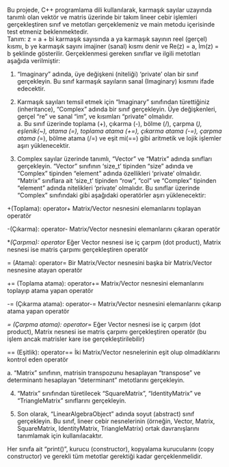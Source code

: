 Bu projede, C++ programlama dili kullanılarak, karmaşık sayılar uzayında tanımlı olan vektör 
ve matris üzerinde bir takım lineer cebir işlemleri gerçekleştiren sınıf ve metotları 
gerçeklemeniz ve main metodu içerisinde test etmeniz beklenmektedir.  
Tanım: z = a + bi karmaşık sayısında a ya karmaşık sayının reel (gerçel) kısmı, b ye karmaşık 
sayını imajiner (sanal) kısmı denir ve Re(z) = a, İm(z) = b şeklinde gösterilir. 
Gerçeklenmesi gereken sınıflar ve ilgili metotları aşağıda verilmiştir: 

1. “Imaginary” adında, üye değişkeni (niteliği) ‘private’ olan bir sınıf gerçekleyin. Bu 
sınıf karmaşık sayıların sanal (Imaginary) kısmını ifade edecektir.

2. Karmaşık sayıları temsil etmek için “Imaginary” sınıfından türettiğiniz (inheritance), 
“Complex” adında bir sınıf gerçekleyin. Üye değişkenleri, gerçel “re” ve sanal “im”, ve 
kısımları “private” olmalıdır.  
a. Bu sınıf üzerinde toplama (+), çıkarma (-), bölme (/), çarpma (*), eşlenik(~), 
atama (=), toplama atama (+=), çıkarma atama (-=), çarpma atama (*=), bölme atama 
(/=) ve eşit mi(==) gibi aritmetik ve lojik işlemler aşırı yüklenecektir.

3. Complex sayılar üzerinde tanımlı, “Vector” ve “Matrix” adında sınıfları gerçekleyin. 
“Vector” sınıfının ‘size_t’ tipinden “size” adında ve “Complex” tipinden “element” adında 
özellikleri ‘private’ olmalıdır. “Matrix” sınıflara ait ‘size_t’ tipinden “row”, “col” ve 
“Complex” tipinden “element” adında nitelikleri ‘private’ olmalıdır. Bu sınıflar üzerinde 
“Complex” sınıfındaki gibi aşağıdaki operatörler aşırı yüklenecektir:

+(Toplama): operator+ 
Matrix/Vector nesnesini elemanlarını toplayan operatör

-(Çıkarma): operator-
Matrix/Vector nesnesini elemanlarını çıkaran operatör

**(Çarpma): operator* 
Eğer Vector nesnesi ise iç çarpım (dot product), Matrix nesnesi ise matris çarpımı gerçekleştiren operatör

= (Atama): operator= 
Bir Matrix/Vector nesnesini başka bir Matrix/Vector nesnesine atayan operatör 

+= (Toplama atama): operator+= 
Matrix/Vector nesnesini elemanlarını toplayıp atama yapan operatör

-= (Çıkarma atama): operator-= 
Matrix/Vector nesnesini elemanlarını çıkarıp atama yapan operatör 

*= (Çarpma atama): operator*= 
Eğer Vector nesnesi ise iç çarpım (dot product), Matrix nesnesi ise matris çarpımı gerçekleştiren operatör (bu işlem ancak matrisler kare ise gerçekleştirilebilir) 

== (Eşitlik): operator== 
İki Matrix/Vector nesnelerinin eşit olup olmadıklarını kontrol eden operatör

 a. “Matrix” sınıfının, matrisin transpozunu hesaplayan “transpose” ve determinantı 
hesaplayan “determinant” metotlarını gerçekleyin.

4. “Matrix” sınıfından türetilecek “SquareMatrix”, “IdentityMatrix” ve “TriangleMatrix” 
sınıflarını gerçekleyin.

5. Son olarak, “LinearAlgebraObject” adında soyut (abstract) sınıf gerçekleyin. Bu sınıf, 
lineer cebir nesnelerinin (örneğin, Vector, Matrix, SquareMatrix, IdentityMatrix, 
TriangleMatrix) ortak davranışlarını tanımlamak için kullanılacaktır.

Her sınıfa ait “print()”, kurucu (constructor), kopyalama kurucularını (copy constructor) ve 
gerekli tüm metotlar gerektiği kadar gerçeklenmelidir. 
